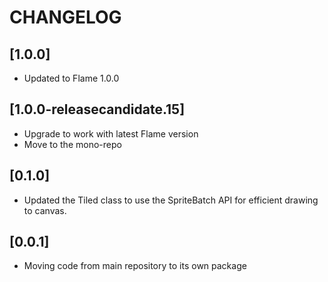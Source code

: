 # CHANGELOG

## [1.0.0]

* Updated to Flame 1.0.0

## [1.0.0-releasecandidate.15]

* Upgrade to work with latest Flame version
* Move to the mono-repo

## [0.1.0]

* Updated the Tiled class to use the SpriteBatch API for efficient drawing to canvas.

## [0.0.1]

* Moving code from main repository to its own package
